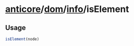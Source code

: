 # [anticore](../../../../../#reference)/[dom](../../#reference)/[info](../#reference)/<a name="reference">isElement</a>

## Usage

```js
isElement(node)
```
